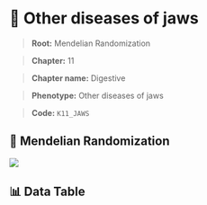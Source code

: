 # 🧪 Other diseases of jaws

> **Root:** Mendelian Randomization

> **Chapter:** 11  

> **Chapter name:** Digestive

> **Phenotype:** Other diseases of jaws  

> **Code:** `K11_JAWS`

## 🧬 Mendelian Randomization  

<img src="/MR/Figures/Forward/K11_JAWS.png"/>

## 📊 Data Table

<CsvTableMRF src="/public/MR/Data/Forward/K11_JAWS.csv"/>
